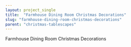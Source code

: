 ```yaml
---
layout: project_single
title:  "Farmhouse Dining Room Christmas Decorations"
slug: "farmhouse-dining-room-christmas-decorations"
parent: "christmas-tablescapes"
---
```

Farmhouse Dining Room Christmas Decorations